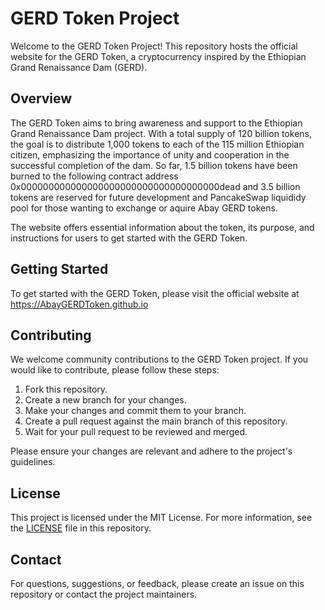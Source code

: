 # GERD Token Project

Welcome to the GERD Token Project! This repository hosts the official website for the GERD Token, a cryptocurrency inspired by the Ethiopian Grand Renaissance Dam (GERD).

## Overview

The GERD Token aims to bring awareness and support to the Ethiopian Grand Renaissance Dam project. With a total supply of 120 billion tokens, the goal is to distribute 1,000 tokens to each of the 115 million Ethiopian citizen, emphasizing the importance of unity and cooperation in the successful completion of the dam. So far, 1.5 billion tokens have been burned to the following contract address 0x000000000000000000000000000000000000dead and 3.5 billion tokens are reserved for future development and PancakeSwap liquididy pool for those wanting to exchange or aquire Abay GERD tokens. 

The website offers essential information about the token, its purpose, and instructions for users to get started with the GERD Token.

## Getting Started

To get started with the GERD Token, please visit the official website at https://AbayGERDToken.github.io

## Contributing

We welcome community contributions to the GERD Token project. If you would like to contribute, please follow these steps:

1. Fork this repository.
2. Create a new branch for your changes.
3. Make your changes and commit them to your branch.
4. Create a pull request against the main branch of this repository.
5. Wait for your pull request to be reviewed and merged.

Please ensure your changes are relevant and adhere to the project's guidelines.

## License

This project is licensed under the MIT License. For more information, see the [LICENSE](LICENSE) file in this repository.

## Contact

For questions, suggestions, or feedback, please create an issue on this repository or contact the project maintainers.
